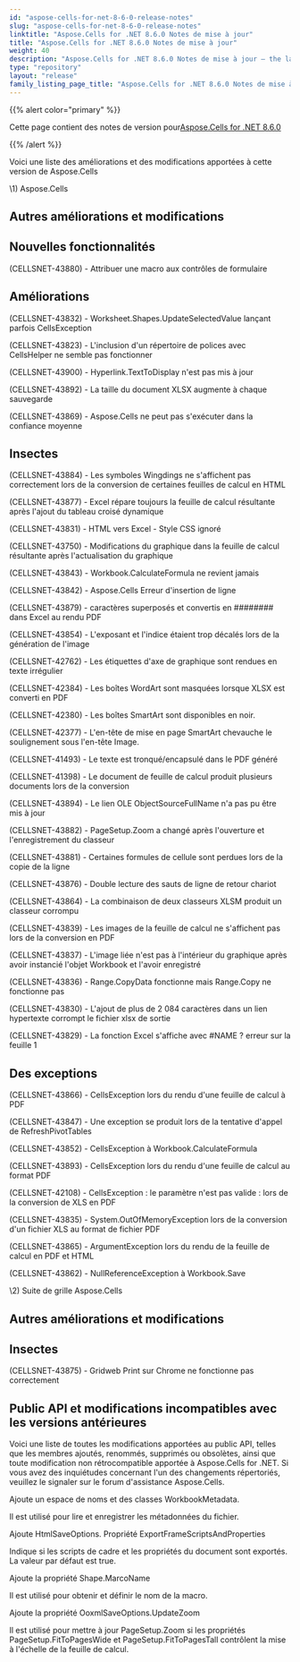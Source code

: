 ```yaml
---
id: "aspose-cells-for-net-8-6-0-release-notes"
slug: "aspose-cells-for-net-8-6-0-release-notes"
linktitle: "Aspose.Cells for .NET 8.6.0 Notes de mise à jour"
title: "Aspose.Cells for .NET 8.6.0 Notes de mise à jour"
weight: 40
description: "Aspose.Cells for .NET 8.6.0 Notes de mise à jour – the latest updates and fixes."
type: "repository"
layout: "release"
family_listing_page_title: "Aspose.Cells for .NET 8.6.0 Notes de mise à jour"
---
```

{{% alert color="primary" %}} 

 Cette page contient des notes de version pour[Aspose.Cells for .NET 8.6.0](https://releases.aspose.com/cells/net/new-releases/aspose.cells-for-.net-8.6.0/)

{{% /alert %}} 

 Voici une liste des améliorations et des modifications apportées à cette version de Aspose.Cells



\1) Aspose.Cells 


## **Autres améliorations et modifications**

## **Nouvelles fonctionnalités**


 (CELLSNET-43880) - Attribuer une macro aux contrôles de formulaire


## **Améliorations**


 (CELLSNET-43832) - Worksheet.Shapes.UpdateSelectedValue lançant parfois CellsException

 (CELLSNET-43823) - L'inclusion d'un répertoire de polices avec CellsHelper ne semble pas fonctionner

 (CELLSNET-43900) - Hyperlink.TextToDisplay n'est pas mis à jour

 (CELLSNET-43892) - La taille du document XLSX augmente à chaque sauvegarde

 (CELLSNET-43869) - Aspose.Cells ne peut pas s'exécuter dans la confiance moyenne


## **Insectes**


(CELLSNET-43884) - Les symboles Wingdings ne s'affichent pas correctement lors de la conversion de certaines feuilles de calcul en HTML

 (CELLSNET-43877) - Excel répare toujours la feuille de calcul résultante après l'ajout du tableau croisé dynamique

 (CELLSNET-43831) - HTML vers Excel - Style CSS ignoré

 (CELLSNET-43750) - Modifications du graphique dans la feuille de calcul résultante après l'actualisation du graphique

 (CELLSNET-43843) - Workbook.CalculateFormula ne revient jamais

 (CELLSNET-43842) - Aspose.Cells Erreur d'insertion de ligne

 (CELLSNET-43879) - caractères superposés et convertis en ######## dans Excel au rendu PDF

 (CELLSNET-43854) - L'exposant et l'indice étaient trop décalés lors de la génération de l'image

 (CELLSNET-42762) - Les étiquettes d'axe de graphique sont rendues en texte irrégulier

 (CELLSNET-42384) - Les boîtes WordArt sont masquées lorsque XLSX est converti en PDF

 (CELLSNET-42380) - Les boîtes SmartArt sont disponibles en noir.

(CELLSNET-42377) - L'en-tête de mise en page SmartArt chevauche le soulignement sous l'en-tête Image.

 (CELLSNET-41493) - Le texte est tronqué/encapsulé dans le PDF généré

 (CELLSNET-41398) - Le document de feuille de calcul produit plusieurs documents lors de la conversion

 (CELLSNET-43894) - Le lien OLE ObjectSourceFullName n'a pas pu être mis à jour

 (CELLSNET-43882) - PageSetup.Zoom a changé après l'ouverture et l'enregistrement du classeur

 (CELLSNET-43881) - Certaines formules de cellule sont perdues lors de la copie de la ligne

 (CELLSNET-43876) - Double lecture des sauts de ligne de retour chariot

 (CELLSNET-43864) - La combinaison de deux classeurs XLSM produit un classeur corrompu

 (CELLSNET-43839) - Les images de la feuille de calcul ne s'affichent pas lors de la conversion en PDF

 (CELLSNET-43837) - L'image liée n'est pas à l'intérieur du graphique après avoir instancié l'objet Workbook et l'avoir enregistré

 (CELLSNET-43836) - Range.CopyData fonctionne mais Range.Copy ne fonctionne pas

(CELLSNET-43830) - L'ajout de plus de 2 084 caractères dans un lien hypertexte corrompt le fichier xlsx de sortie

 (CELLSNET-43829) - La fonction Excel s'affiche avec #NAME ? erreur sur la feuille 1


## **Des exceptions**


 (CELLSNET-43866) - CellsException lors du rendu d'une feuille de calcul à PDF

 (CELLSNET-43847) - Une exception se produit lors de la tentative d'appel de RefreshPivotTables

 (CELLSNET-43852) - CellsException à Workbook.CalculateFormula

 (CELLSNET-43893) - CellsException lors du rendu d'une feuille de calcul au format PDF

 (CELLSNET-42108) - CellsException : le paramètre n'est pas valide : lors de la conversion de XLS en PDF

 (CELLSNET-43835) - System.OutOfMemoryException lors de la conversion d'un fichier XLS au format de fichier PDF

 (CELLSNET-43865) - ArgumentException lors du rendu de la feuille de calcul en PDF et HTML

 (CELLSNET-43862) - NullReferenceException à Workbook.Save



 \2) Suite de grille Aspose.Cells


## **Autres améliorations et modifications**

## **Insectes**


 (CELLSNET-43875) - Gridweb Print sur Chrome ne fonctionne pas correctement


## **Public API et modifications incompatibles avec les versions antérieures**


 Voici une liste de toutes les modifications apportées au public API, telles que les membres ajoutés, renommés, supprimés ou obsolètes, ainsi que toute modification non rétrocompatible apportée à Aspose.Cells for .NET. Si vous avez des inquiétudes concernant l'un des changements répertoriés, veuillez le signaler sur le forum d'assistance Aspose.Cells.



 Ajoute un espace de noms et des classes WorkbookMetadata.

Il est utilisé pour lire et enregistrer les métadonnées du fichier.



 Ajoute HtmlSaveOptions. Propriété ExportFrameScriptsAndProperties

 Indique si les scripts de cadre et les propriétés du document sont exportés. La valeur par défaut est true.



 Ajoute la propriété Shape.MarcoName

 Il est utilisé pour obtenir et définir le nom de la macro.



 Ajoute la propriété OoxmlSaveOptions.UpdateZoom

 Il est utilisé pour mettre à jour PageSetup.Zoom si les propriétés PageSetup.FitToPagesWide et PageSetup.FitToPagesTall contrôlent la mise à l'échelle de la feuille de calcul.


